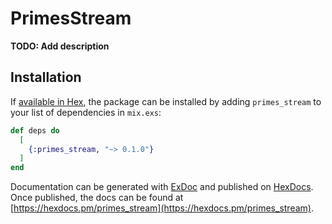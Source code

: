 # PrimesStream

**TODO: Add description**

## Installation

If [available in Hex](https://hex.pm/docs/publish), the package can be installed
by adding `primes_stream` to your list of dependencies in `mix.exs`:

```elixir
def deps do
  [
    {:primes_stream, "~> 0.1.0"}
  ]
end
```

Documentation can be generated with [ExDoc](https://github.com/elixir-lang/ex_doc)
and published on [HexDocs](https://hexdocs.pm). Once published, the docs can
be found at [https://hexdocs.pm/primes_stream](https://hexdocs.pm/primes_stream).

